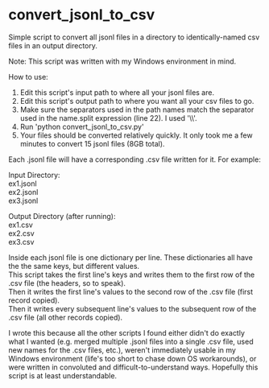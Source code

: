 # convert_jsonl_to_csv
Simple script to convert all jsonl files in a directory to identically-named csv files in an output directory.  

Note: This script was written with my Windows environment in mind.  

How to use:  
1) Edit this script's input path to where all your jsonl files are.  
2) Edit this script's output path to where you want all your csv files to go.  
3) Make sure the separators used in the path names match the separator used in the name.split expression (line 22). I used '\\\\'.  
4) Run 'python convert_jsonl_to_csv.py'  
5) Your files should be converted relatively quickly. It only took me a few minutes to convert 15 jsonl files (8GB total).  


Each .jsonl file will have a corresponding .csv file written for it. For example:  

Input Directory:  
    ex1.jsonl  
    ex2.jsonl  
    ex3.jsonl  

Output Directory (after running):  
    ex1.csv  
    ex2.csv  
    ex3.csv  

    
Inside each jsonl file is one dictionary per line. These dictionaries all have the the same keys, but different values.  
This script takes the first line's keys and writes them to the first row of the .csv file (the headers, so to speak).  
Then it writes the first line's values to the second row of the .csv file (first record copied).  
Then it writes every subsequent line's values to the subsequent row of the .csv file (all other records copied).  
 
 
I wrote this because all the other scripts I found either didn't do exactly what I wanted (e.g. merged multiple .jsonl files into a single .csv file, used new names for the .csv files, etc.), weren't immediately usable in my Windows environment (life's too short to chase down OS workarounds), or were written in convoluted and difficult-to-understand ways. Hopefully this script is at least understandable.
